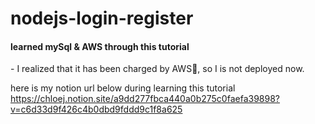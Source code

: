 # nodejs-login-register



<h4>learned mySql & AWS through this tutorial</h4>
- I realized that it has been charged by AWS🥲, so I is not deployed now.



here is my notion url below during learning this tutorial </br>
https://chloej.notion.site/a9dd277fbca440a0b275c0faefa39898?v=c6d33d9f426c4b0dbd9fddd9c1f8a625
